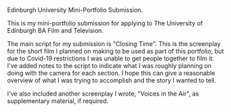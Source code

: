 Edinburgh University Mini-Portfolio Submission.

This is my mini-portfolio submission for applying to The University of Edinburgh BA Film and Television. 

The main script for my submission is "Closing Time". This is the screenplay for the short film I planned on making to be used as part of this portfolio, 
but due to Covid-19 restrictions I was unable to get people together to film it. I've added notes to the script to indicate what I was roughly planning on doing with
the camera for each section. I hope this can give a reasonable overview of what I was trying to accomplish and the story I wanted to tell.

I've also included another screenplay I wrote, "Voices in the Air", as supplementary material, if required. 
